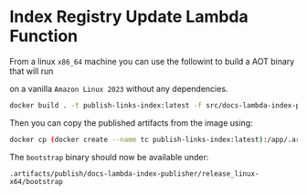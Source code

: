 # Index Registry Update Lambda Function

From a linux `x86_64` machine you can use the followint to build a AOT binary that will run

on a vanilla `Amazon Linux 2023` without any dependencies.

```bash
docker build . -t publish-links-index:latest -f src/docs-lambda-index-publisher/lambda.DockerFile
```

Then you can copy the published artifacts from the image using:

```bash
docker cp (docker create --name tc publish-links-index:latest):/app/.artifacts/publish ./.artifacts && docker rm tc
```

The `bootstrap` binary should now be available under:

```
.artifacts/publish/docs-lambda-index-publisher/release_linux-x64/bootstrap
```

